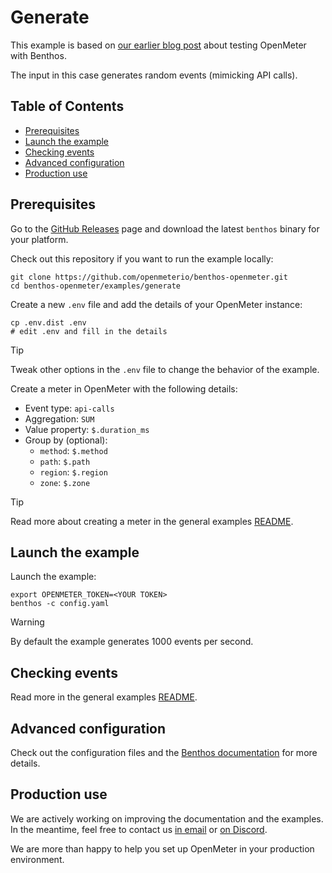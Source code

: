 # Generate

This example is based on [our earlier blog post](https://openmeter.io/blog/testing-stream-processing) about testing OpenMeter with Benthos.

The input in this case generates random events (mimicking API calls).

## Table of Contents <!-- omit from toc -->

- [Prerequisites](#prerequisites)
- [Launch the example](#launch-the-example)
- [Checking events](#checking-events)
- [Advanced configuration](#advanced-configuration)
- [Production use](#production-use)

## Prerequisites

Go to the [GitHub Releases](https://github.com/openmeterio/benthos-openmeter/releases/latest) page and download the latest `benthos` binary for your platform.

Check out this repository if you want to run the example locally:

```shell
git clone https://github.com/openmeterio/benthos-openmeter.git
cd benthos-openmeter/examples/generate
```

Create a new `.env` file and add the details of your OpenMeter instance:

```shell
cp .env.dist .env
# edit .env and fill in the details
```

> [!TIP]
> Tweak other options in the `.env` file to change the behavior of the example.

Create a meter in OpenMeter with the following details:

- Event type: `api-calls`
- Aggregation: `SUM`
- Value property: `$.duration_ms`
- Group by (optional):
  - `method`: `$.method`
  - `path`: `$.path`
  - `region`: `$.region`
  - `zone`: `$.zone`

> [!TIP]
> Read more about creating a meter in the general examples [README](../README.md#Create-a-meter).

## Launch the example

Launch the example:

```shell
export OPENMETER_TOKEN=<YOUR TOKEN>
benthos -c config.yaml
```

> [!WARNING]
> By default the example generates 1000 events per second.

## Checking events

Read more in the general examples [README](../README.md#Checking-events-in-OpenMeter).

## Advanced configuration

Check out the configuration files and the [Benthos documentation](https://www.benthos.dev/docs/about) for more details.

## Production use

We are actively working on improving the documentation and the examples.
In the meantime, feel free to contact us [in email](https://us10.list-manage.com/contact-form?u=c7d6a96403a0e5e19032ee885&form_id=fe04a7fc4851f8547cfee56763850e95) or [on Discord](https://discord.gg/nYH3ZQ3Xzq).

We are more than happy to help you set up OpenMeter in your production environment.
